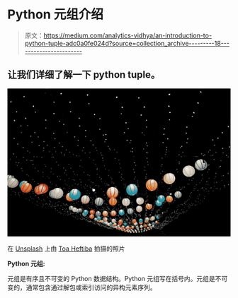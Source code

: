 # Python 元组介绍

> 原文：<https://medium.com/analytics-vidhya/an-introduction-to-python-tuple-adc0a0fe024d?source=collection_archive---------18----------------------->

## 让我们详细了解一下 python tuple。

![](img/eb52d47d44ecfe1d23d8ea698b84c989.png)

在 [Unsplash](https://unsplash.com/?utm_source=unsplash&utm_medium=referral&utm_content=creditCopyText) 上由 [Toa Heftiba](https://unsplash.com/@heftiba?utm_source=unsplash&utm_medium=referral&utm_content=creditCopyText) 拍摄的照片

**Python 元组:**

元组是有序且不可变的 Python 数据结构。Python 元组写在括号内。元组是不可变的，通常包含通过解包或索引访问的异构元素序列。